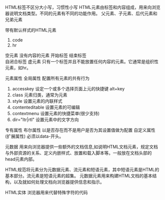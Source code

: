 HTML标签不区分大小写，习惯性小写
HTML元素由标签和内容组成，用来向浏览器说明文档类型。不同的元素有不同的功能作用。
父元素、子元素、后代元素和兄弟元素

带有默认样式的HTML元素
1. code 
2. hr

空元素 没有内容的元素
开始标签 结束标签  
自闭合标签
虚元素  只有一个标签并且不能放置任何内容的元素。它通常是组织性元素，如hr。


元素属性
全局属性  配置所有元素的共有行为
1. accesskey 设定一个或多个选择页面上元的快捷键 alt+key
2. class 元素归类，通常为元素
3. style 设置元素的内联样式
4. contenteditable 设置元素的可编辑
5. contextmenu 设置元素的快捷菜单(很少支持)
6. dir="ltr|rtl" 设置元素中的文字方向


专有属性
布尔属性  以是否存在而不是用户是否为其设置值做为配置
自定义属性(扩展属性) 必须以data-开头。


元数据  用来向浏览器提供一些额外的文档信息,如说明HTML文档元素，规定文档与外部资源的关系、定义内嵌样式、放置和载入脚本等。一般放在文档头部的head元素内部。

HTML规范将元素分为元数据元素、流元素和短语元素，其中短语元素是HTML的基本部分。流元素是短语元素的超集。
元数据元素用来构建HTML文档的基本结构，以及就如何处理文档向浏览器提供信息和指示。

HTML实体 浏览器用来代替特殊字符的代码


